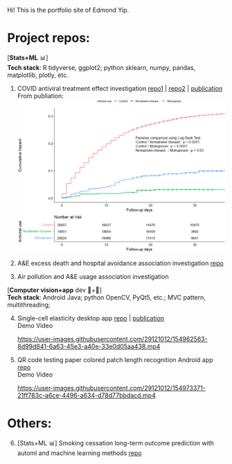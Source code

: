 Hi! This is the portfolio site of Edmond Yip.

# Project repos:

\[**Stats+ML** :bar_chart:\] <br />
**Tech stack**: R tidyverse, ggplot2; python sklearn, numpy, pandas, matplotlib, plotly, etc.

1. COVID antiviral treatment effect investigation [repo1](https://github.com/catmasteryip/covid_antiviral) | [repo2](https://github.com/catmasteryip/covid_antiviral2) | [publication](https://www.sciencedirect.com/science/article/pii/S2666606522002176) <br />
   From publiation: <br />
   ![alt text](http://github.com/catmasteryip/resume/blob/main/pic1.jpeg?raw=true)

2. A&E excess death and hospital avoidance association investigation [repo](https://github.com/catmasteryip/AnE_data_new) <br />

3. Air pollution and A&E usage association investigation <br />

\[**Computer vision+app** dev :eyes:+:iphone:\] <br />
**Tech stack**: Android Java; python OpenCV, PyQt5, etc.; MVC pattern, multithreading;

4. Single-cell elasticity desktop app [repo](https://github.com/catmasteryip/MVC_singleCell) | [publication](https://www.sciencedirect.com/science/article/pii/S2215016121000406)<br />
   Demo Video <br />

   https://user-images.githubusercontent.com/29121012/154962563-8d99d841-6a63-45e3-a40e-33e0d05aa438.mp4

5. QR code testing paper colored patch length recognition Android app [repo](https://github.com/catmasteryip/GlucoseCam)<br />
   Demo Video <br />

   https://user-images.githubusercontent.com/29121012/154973371-21ff783c-a6ce-4496-a634-d78d77bbdacd.mp4

# Others:

6. \[Stats+ML :bar_chart:\] Smoking cessation long-term outcome prediction with automl and machine learning methods [repo](https://github.com/catmasteryip/smoking_cessation_v2)<br />
